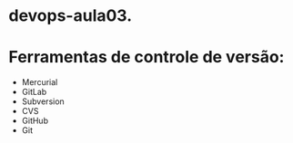 # devops-aula03.
# Ferramentas de controle de versão:
* Mercurial
* GitLab
* Subversion
* CVS
* GitHub
* Git

